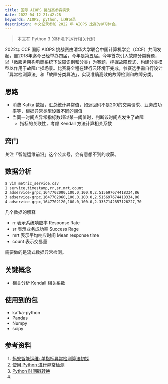 ```yaml
---
title: 国际 AIOPS 挑战赛参赛实录
date: 2022-04-12 21:42:28
keywords: AIOPS, python, 比赛记录
description: 本文记录参加 2022 年 AIOPS 比赛的学习体会。
---
```


> 本文在 Python 3 的环境下运行相关代码

2022年 CCF 国际 AIOPS 挑战赛由清华大学联合中国计算机学会（CCF）共同发起，自2018年迄今已经举办四届，今年是第五届。今年首次引入故障分类赛题，以「微服务架构电商系统下故障识别和分类」为赛题，挖掘故障模式、构建分类模型以作用于故障止损场景。比赛将全程在建行云环境下完成，参赛选手需自行设计「异常检测算法」和「故障分类算法」，实现准确高效的故障检测和故障分类。

## 思路

* 消费 Kafka 数据，汇总统计异常值，如返回码不是200的交易请求、业务成功率等，根据异常类型设置不同的阈值
* 当同一时间点异常指标数超过某一阈值时，判断该时间点发生了故障
  * 指标的关联性，考虑 Kendall 方法计算相关系数

## 窍门

关注「智能运维前沿」这个公众号，会有意想不到的收获。

## 数据分析

```sh
$ vim metric_service.csv
1 service,timestamp,rr,sr,mrt,count                                     
2 adservice-grpc,1647702000,100.0,100.0,2.515697674418334,86
3 adservice-grpc,1647702060,100.0,100.0,2.515697674418334,86
4 adservice-grpc,1647702120,100.0,100.0,2.3357142857126227,70
```

几个数据的解释

* rr 表示系统响应率 Response Rate
* sr 表示业务成功率 Success Rage
* mrt 表示平均响应时间 Mean response time
* count 表示交易量



需要做的是流式数据异常检测。

## 关键概念

* 相关分析 Kendall 相关系数

## 使用到的包

* kafka-python
* Pandas
* Numpy
* scipy

## 参考资料

1. [蚂蚁智能运维: 单指标异常检测算法初探](https://segmentfault.com/a/1190000023696934)
2. [使用 Python 进行异常检测](https://www.cnblogs.com/panchuangai/p/13817905.html?ivk_sa=1024320u)
1. [Python 时间戳转换](https://blog.csdn.net/weixin_39524425/article/details/110538364)
1. []()
